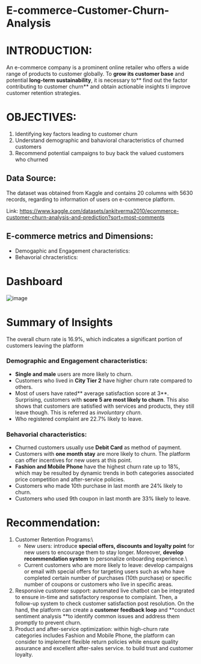 # E-commerce-Customer-Churn-Analysis
# INTRODUCTION:

An e-commerce company is a prominent online retailer who offers a wide range of products to customer globally. To **grow its customer base** and potential **long-term sustainability**, it is necessary to** find out the factor contributing to customer churn** and obtain actionable insights ti improve customer retention strategies.

# OBJECTIVES:

1.  Identifying key factors leading to customer churn
2.  Understand demographic and bahavioral characteristics of churned customers
3.  Recommend potential campaigns to buy back the valued customers who churned

## Data Source:

The dataset was obtained from Kaggle and contains 20 columns with 5630 records, regarding to information of users on e-commerce platform.

Link: <https://www.kaggle.com/datasets/ankitverma2010/ecommerce-customer-churn-analysis-and-prediction?sort=most-comments>

## E-commerce metrics and Dimensions:

*   Demogaphic and Engagement characteristics:
*   Behavorial chracteristics:

# Dashboard
![image](https://github.com/user-attachments/assets/cfe268ee-9330-4e8b-bda3-d76fa27a96d2)

# Summary of Insights

The overall churn rate is 16.9%, which indicates a significant portion of customers leaving the platform

### Demographic and Engagement characteristics:

*   **Single and male** users are more likely to churn.
*   Customers who lived in **City Tier 2** have higher churn rate compared to others.
*   Most of users have rated** average satisfaction score at 3**. Surprising, customers with **score 5 are most likely to churn**. This also shows that customers are satisfied with services and products, they still leave though. This is referred as *involuntary churn*.
*   Who registered complaint are 22.7% likely to leave.

### Behavorial characteristics:

*   Churned customers usually use **Debit Card** as method of payment.
*   Customers with **one month stay** are more likely to churn. The platform can offer incentives for new users at this point.
*   **Fashion and Mobile Phone** have the highest churn rate up to 18%, which may be resulted by dynamic trends in both categories associated price competition and after-service policies.
*   Customers who made 10th purchase in last month are 24% likely to churn.
*   Customers who used 9th coupon in last month are 33% likely to leave.

# Recommendation:

1.  Customer Retention Programs:\
    + New users: introduce **special offers, discounts and loyalty point** for new users to encourage them to stay longer. Moreover, **develop recommendation system** to personalize onboarding experience.\
    + Current customers who are more likely to leave: develop campaigns or email with special offers for targeting users such as who have completed certain number of purchases (10th purchase) or specific number of coupons or customers who live in specific areas.
2.  Responsive customer support: automated live chatbot can be integrated to ensure in-time and satisfactory response to complaint. Then, a follow-up system to check customer satisfaction post resolution. On the hand, the platform can create a **customer feedback loop** and **conduct sentiment analysis **to identify common issues and address them promptly to prevent churn.
3.  Product and after-service optimization: within high-churn rate categories includes Fashion and Mobile Phone, the platform can consider to implement flexible return policies while ensure quality assurance and excellent after-sales service. to build trust and customer loyalty.
